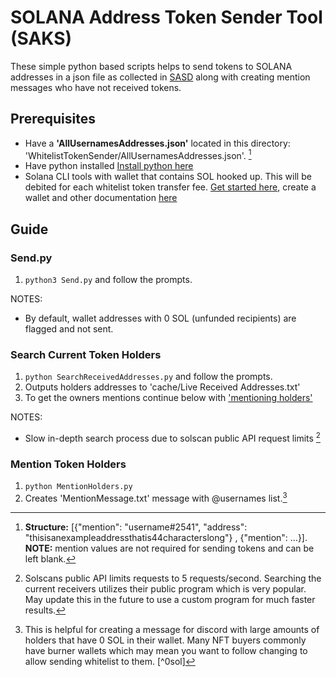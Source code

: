 # SOLANA Address Token Sender Tool (SAKS)

These simple python based scripts helps to send tokens to SOLANA addresses in a json file as collected in [SASD](https://github.com/Dean-Overton/solana-discord-nft-tools/tree/main/DiscordChannelSolanaAddressScraper) along with creating mention messages who have not received tokens.

## Prerequisites
- Have a __'AllUsernamesAddresses.json'__ located in this directory: 'WhitelistTokenSender/AllUsernamesAddresses.json'. [^structureofallusernames]
- Have python installed [Install python here](https://www.python.org/downloads/)
- Solana CLI tools with wallet that contains SOL hooked up. This will be debited for each whitelist token transfer fee. [Get started here](https://docs.solana.com/cli/install-solana-cli-tools#windows), create a wallet and other documentation [here](https://docs.solana.com/cli)

## Guide

### Send.py
1) ```python3 Send.py``` and follow the prompts.

NOTES:
- By default, wallet addresses with 0 SOL (unfunded recipients) are flagged and not sent.

### Search Current Token Holders 
1) ```python SearchReceivedAddresses.py``` and follow the prompts.
2) Outputs holders addresses to 'cache/Live Received Addresses.txt'
3) To get the owners mentions continue below with ['mentioning holders'](https://github.com/Dean-Overton/solana-discord-nft-tools/tree/main/WhitelistTokenSender/README.md#Mention-Token-Holders)

NOTES: 
- Slow in-depth search process due to solscan public API request limits [^solscanlimits]

### Mention Token Holders 
1) ```python MentionHolders.py```
2) Creates 'MentionMessage.txt' message with @usernames list.[^message]

[^structureofallusernames]: __Structure:__ [{"mention": "username#2541", "address": "thisisanexampleaddressthatis44characterslong"} , {"mention": ...}]. <br> __NOTE:__ mention values are not required for sending tokens and can be left blank.
[^solscanlimits]: Solscans public API limits requests to 5 requests/second. Searching the current receivers utilizes their public program which is very popular. May update this in the future to use a custom program for much faster results.
[^message]: This is helpful for creating a message for discord with large amounts of holders that have 0 SOL in their wallet. Many NFT buyers commonly have burner wallets which may mean you want to follow changing to allow sending whitelist to them. [^0sol]

